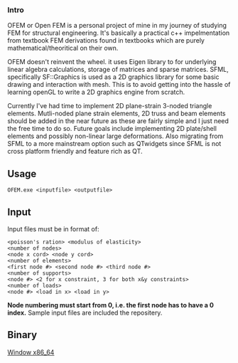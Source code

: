 ### Intro
OFEM or Open FEM is a personal project of mine in my journey of studying FEM for structural engineering. It's basically a practical c++ impelmentation from textbook FEM derivations found in textbooks which are purely mathematical/theoritical on their own.
 
OFEM doesn't reinvent the wheel. it uses Eigen library to for underlying linear algebra calculations, storage of matrices and sparse matrices.
SFML, specifically SF::Graphics is used as a 2D graphics library for some basic drawing and interaction with mesh. This is to avoid getting into the hassle of learning openGL to write a 2D graphics engine from scratch.
 
Currently I've had time to implement 2D plane-strain 3-noded triangle elements. Mutli-noded plane strain elements, 2D truss and beam elements should be added in the near future as these are fairly simple and I just need the free time to do so.
Future goals include implementing 2D plate/shell elements and possibly non-linear large deformations. Also migrating from SFML to a more mainstream option such as QTwidgets since SFML is not cross platform friendly and feature rich as QT.

## Usage
```
OFEM.exe <inputfile> <outputfile>
```
## Input
Input files must be in format of:
```
<poisson's ration> <modulus of elasticity>
<number of nodes>
<node x cord> <node y cord>
<number of elements>
<first node #> <second node #> <third node #>
<number of supports>
<node #> <2 for x constraint, 3 for both x&y constraints>
<number of loads>
<node #> <load in x> <load in y>
```
  
**Node numbering must start from 0, i.e. the first node has to have a 0 index.**
Sample input files are included the repositery.

## Binary
[Window x86_64](https://github.com/haz93/OFEM/releases/download/0.1/OFEM-0.1-test.zip)

